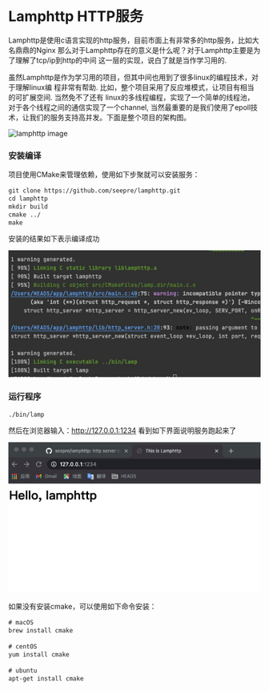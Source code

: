 # Lamphttp HTTP服务

Lamphttp是使用c语言实现的http服务，目前市面上有非常多的http服务，比如大名鼎鼎的Nginx
那么对于Lamphttp存在的意义是什么呢？对于Lamphttp主要是为了理解了tcp/ip到http的中间
这一层的实现，说白了就是当作学习用的.

虽然Lamphttp是作为学习用的项目，但其中间也用到了很多linux的编程技术，对于理解linux编
程非常有帮助. 比如，整个项目采用了反应堆模式，让项目有相当的可扩展空间. 当然免不了还有
linux的多线程编程，实现了一个简单的线程池，对于各个线程之间的通信实现了一个channel, 
当然最重要的是我们使用了epoll技术，让我们的服务支持高并发。下面是整个项目的架构图。

![lamphttp image](docs/lamphttp.jpg)

### 安装编译

项目使用CMake来管理依赖，使用如下步聚就可以安装服务：

```
git clone https://github.com/seepre/lamphttp.git
cd lamphttp
mkdir build
cmake ../
make
```

安装的结果如下表示编译成功

![lamphttp_installing](docs/installing.png)

### 运行程序
```
./bin/lamp
```

然后在浏览器输入：http://127.0.0.1:1234 看到如下界面说明服务跑起来了

![lamphttp_work](docs/lamphttp-worked.png)

如果没有安装cmake，可以使用如下命令安装：

```
# macOS
brew install cmake

# centOS
yum install cmake

# ubuntu
apt-get install cmake
```
